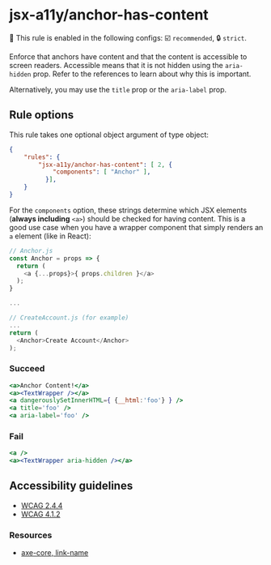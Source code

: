 # jsx-a11y/anchor-has-content

💼 This rule is enabled in the following configs: ☑️ `recommended`, 🔒 `strict`.

<!-- end auto-generated rule header -->

Enforce that anchors have content and that the content is accessible to screen readers. Accessible means that it is not hidden using the `aria-hidden` prop. Refer to the references to learn about why this is important.

Alternatively, you may use the `title` prop or the `aria-label` prop.

## Rule options

This rule takes one optional object argument of type object:

```json
{
    "rules": {
        "jsx-a11y/anchor-has-content": [ 2, {
            "components": [ "Anchor" ],
          }],
    }
}
```

For the `components` option, these strings determine which JSX elements (**always including** `<a>`) should be checked for having content. This is a good use case when you have a wrapper component that simply renders an `a` element (like in React):

```js
// Anchor.js
const Anchor = props => {
  return (
    <a {...props}>{ props.children }</a>
  );
}

...

// CreateAccount.js (for example)
...
return (
  <Anchor>Create Account</Anchor>
);
```


### Succeed
```jsx
<a>Anchor Content!</a>
<a><TextWrapper /></a>
<a dangerouslySetInnerHTML={ {__html:'foo'} } />
<a title='foo' />
<a aria-label='foo' />
```

### Fail
```jsx
<a />
<a><TextWrapper aria-hidden /></a>
```
## Accessibility guidelines
- [WCAG 2.4.4](https://www.w3.org/WAI/WCAG21/Understanding/link-purpose-in-context)
- [WCAG 4.1.2](https://www.w3.org/WAI/WCAG21/Understanding/name-role-value)

### Resources
- [axe-core, link-name](https://dequeuniversity.com/rules/axe/3.2/link-name)
